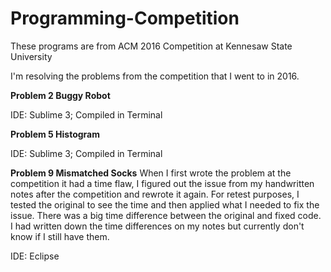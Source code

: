 # Programming-Competition
These programs are from ACM 2016 Competition at Kennesaw State University

I'm resolving the problems from the competition that I went to in 2016.

__Problem 2 Buggy Robot__

IDE: Sublime 3; Compiled in Terminal

__Problem 5 Histogram__

IDE: Sublime 3; Compiled in Terminal

__Problem 9 Mismatched Socks__
When I first wrote the problem at the competition it had a time flaw, I figured out the issue from my handwritten notes after the competition and rewrote it again. For retest purposes, I tested the original to see the time and then applied what I needed to fix the issue. There was a big time difference between the original and fixed code. I had written down the time differences on my notes but currently don't know if I still have them. 

IDE: Eclipse